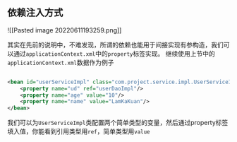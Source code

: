 ## 依赖注入方式
![[Pasted image 20220611193259.png]]

其实在先前的说明中，不难发现，所谓的依赖也能用于间接实现有参构造，我们可以通过`applicationContext.xml`中的`property`标签实现。 继续使用上节中的`applicationContext.xml`数据作为例子

```java

```


```xml
<bean id="userServiceImpl" class="com.project.service.impl.UserServiceImpl">  
    <property name="ud" ref="userDaoImpl"/>  
    <property name="age" value="10"/>  
    <property name="name" value="LamKaKuan"/>  
</bean>
```

我们可以为`UserServiceImpl`类配置两个简单类型的变量，然后通过property标签填入值，你能看到引用类型用`ref`，简单类型用`value`

